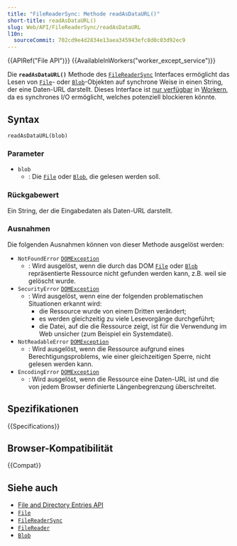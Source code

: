 ```yaml
---
title: "FileReaderSync: Methode readAsDataURL()"
short-title: readAsDataURL()
slug: Web/API/FileReaderSync/readAsDataURL
l10n:
  sourceCommit: 702cd9e4d2834e13aea345943efc8d0c03d92ec9
---
```


{{APIRef("File API")}} {{AvailableInWorkers("worker_except_service")}}

Die **`readAsDataURL()`** Methode des [`FileReaderSync`](/de/docs/Web/API/FileReaderSync) Interfaces ermöglicht das Lesen von [`File`](/de/docs/Web/API/File)- oder [`Blob`](/de/docs/Web/API/Blob)-Objekten auf synchrone Weise in einen String, der eine Daten-URL darstellt. Dieses Interface ist [nur verfügbar](/de/docs/Web/API/Web_Workers_API/Functions_and_classes_available_to_workers) in [Workern](/de/docs/Web/API/Worker), da es synchrones I/O ermöglicht, welches potenziell blockieren könnte.

## Syntax

```js-nolint
readAsDataURL(blob)
```

### Parameter

- `blob`
  - : Die [`File`](/de/docs/Web/API/File) oder [`Blob`](/de/docs/Web/API/Blob), die gelesen werden soll.

### Rückgabewert

Ein String, der die Eingabedaten als Daten-URL darstellt.

### Ausnahmen

Die folgenden Ausnahmen können von dieser Methode ausgelöst werden:

- `NotFoundError` [`DOMException`](/de/docs/Web/API/DOMException)
  - : Wird ausgelöst, wenn die durch das DOM [`File`](/de/docs/Web/API/File) oder [`Blob`](/de/docs/Web/API/Blob) repräsentierte Ressource nicht gefunden werden kann, z.B. weil sie gelöscht wurde.
- `SecurityError` [`DOMException`](/de/docs/Web/API/DOMException)
  - : Wird ausgelöst, wenn eine der folgenden problematischen Situationen erkannt wird:
    - die Ressource wurde von einem Dritten verändert;
    - es werden gleichzeitig zu viele Lesevorgänge durchgeführt;
    - die Datei, auf die die Ressource zeigt, ist für die Verwendung im Web unsicher (zum Beispiel ein Systemdatei).
- `NotReadableError` [`DOMException`](/de/docs/Web/API/DOMException)
  - : Wird ausgelöst, wenn die Ressource aufgrund eines Berechtigungsproblems, wie einer gleichzeitigen Sperre, nicht gelesen werden kann.
- `EncodingError` [`DOMException`](/de/docs/Web/API/DOMException)
  - : Wird ausgelöst, wenn die Ressource eine Daten-URL ist und die von jedem Browser definierte Längenbegrenzung überschreitet.

## Spezifikationen

{{Specifications}}

## Browser-Kompatibilität

{{Compat}}

## Siehe auch

- [File and Directory Entries API](/de/docs/Web/API/File_and_Directory_Entries_API)
- [`File`](/de/docs/Web/API/File)
- [`FileReaderSync`](/de/docs/Web/API/FileReaderSync)
- [`FileReader`](/de/docs/Web/API/FileReader)
- [`Blob`](/de/docs/Web/API/Blob)
